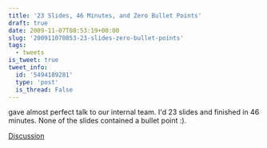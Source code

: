 ```yaml
---
title: '23 Slides, 46 Minutes, and Zero Bullet Points'
draft: true
date: 2009-11-07T08:53:19+00:00
slug: '200911070853-23-slides-zero-bullet-points'
tags:
  - tweets
is_tweet: true
tweet_info:
  id: '5494189281'
  type: 'post'
  is_thread: False
---
```




gave almost perfect talk to our internal team. I'd 23 slides and finished in 46 minutes. None of the slides contained a bullet point :).

[Discussion](https://x.com/sytelus/status/5494189281)
